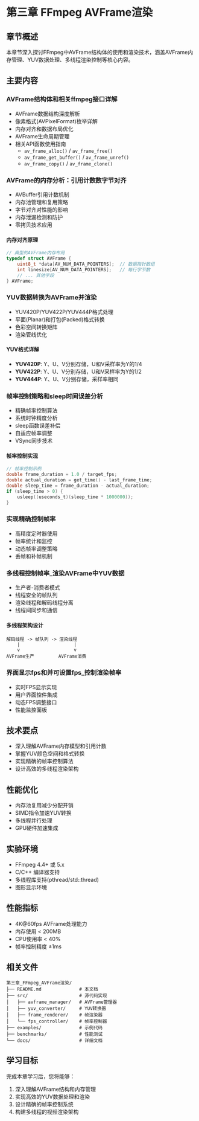 # 第三章 FFmpeg AVFrame渲染

## 章节概述
本章节深入探讨FFmpeg中AVFrame结构体的使用和渲染技术，涵盖AVFrame内存管理、YUV数据处理、多线程渲染控制等核心内容。

## 主要内容

### AVFrame结构体和相关ffmpeg接口详解
- AVFrame数据结构深度解析
- 像素格式(AVPixelFormat)枚举详解
- 内存对齐和数据布局优化
- AVFrame生命周期管理
- 相关API函数使用指南
  - `av_frame_alloc()` / `av_frame_free()`
  - `av_frame_get_buffer()` / `av_frame_unref()`
  - `av_frame_copy()` / `av_frame_clone()`

### AVFrame的内存分析：引用计数数字节对齐
- AVBuffer引用计数机制
- 内存池管理和复用策略
- 字节对齐对性能的影响
- 内存泄漏检测和防护
- 零拷贝技术应用

#### 内存对齐原理
```c
// 典型的AVFrame内存布局
typedef struct AVFrame {
    uint8_t *data[AV_NUM_DATA_POINTERS];  // 数据指针数组
    int linesize[AV_NUM_DATA_POINTERS];   // 每行字节数
    // ... 其他字段
} AVFrame;
```

### YUV数据转换为AVFrame并渲染
- YUV420P/YUV422P/YUV444P格式处理
- 平面(Planar)和打包(Packed)格式转换
- 色彩空间转换矩阵
- 渲染管线优化

#### YUV格式详解
- **YUV420P**: Y、U、V分别存储，U和V采样率为Y的1/4
- **YUV422P**: Y、U、V分别存储，U和V采样率为Y的1/2
- **YUV444P**: Y、U、V分别存储，采样率相同

### 帧率控制策略和sleep时间误差分析
- 精确帧率控制算法
- 系统时钟精度分析
- sleep函数误差补偿
- 自适应帧率调整
- VSync同步技术

#### 帧率控制实现
```c
// 帧率控制示例
double frame_duration = 1.0 / target_fps;
double actual_duration = get_time() - last_frame_time;
double sleep_time = frame_duration - actual_duration;
if (sleep_time > 0) {
    usleep((useconds_t)(sleep_time * 1000000));
}
```

### 实现精确控制帧率
- 高精度定时器使用
- 帧率统计和监控
- 动态帧率调整策略
- 丢帧和补帧机制

### 多线程控制帧率_渲染AVFrame中YUV数据
- 生产者-消费者模式
- 线程安全的帧队列
- 渲染线程和解码线程分离
- 线程间同步和通信

#### 多线程架构设计
```
解码线程 -> 帧队列 -> 渲染线程
    |                    |
    v                    v
AVFrame生产         AVFrame消费
```

### 界面显示fps和并可设置fps_控制渲染帧率
- 实时FPS显示实现
- 用户界面控件集成
- 动态FPS调整接口
- 性能监控面板

## 技术要点
- 深入理解AVFrame内存模型和引用计数
- 掌握YUV颜色空间和格式转换
- 实现精确的帧率控制算法
- 设计高效的多线程渲染架构

## 性能优化
- 内存池复用减少分配开销
- SIMD指令加速YUV转换
- 多线程并行处理
- GPU硬件加速集成

## 实验环境
- FFmpeg 4.4+ 或 5.x
- C/C++ 编译器支持
- 多线程库支持(pthread/std::thread)
- 图形显示环境

## 性能指标
- 4K@60fps AVFrame处理能力
- 内存使用 < 200MB
- CPU使用率 < 40%
- 帧率控制精度 ±1ms

## 相关文件
```
第三章_FFmpeg_AVFrame渲染/
├── README.md              # 本文档
├── src/                   # 源代码实现
│   ├── avframe_manager/   # AVFrame管理器
│   ├── yuv_converter/     # YUV转换器
│   ├── frame_renderer/    # 帧渲染器
│   └── fps_controller/    # 帧率控制器
├── examples/              # 示例代码
├── benchmarks/            # 性能测试
└── docs/                  # 详细文档
```

## 学习目标
完成本章学习后，您将能够：
1. 深入理解AVFrame结构和内存管理
2. 实现高效的YUV数据处理和渲染
3. 设计精确的帧率控制系统
4. 构建多线程的视频渲染架构
